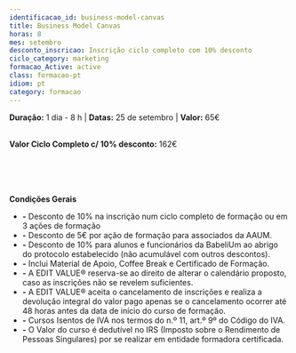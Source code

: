 ```yaml
---
identificacao_id: business-model-canvas
title: Business Model Canvas
horas: 8
mes: setembro
desconto_inscricao: Inscrição ciclo completo com 10% desconto
ciclo_category: marketing
formacao_Active: active
class: formacao-pt
idiom: pt
category: formacao
---
```


**Duração:** 1 dia - 8 h  \|  **Datas:** 25 de setembro  \|  **Valor:** 65€<br><br> 

 

**Valor Ciclo Completo c/ 10% desconto:** 162€<br><br><br><br><br>

**Condições Gerais**
* **\-** Desconto de 10% na inscrição num ciclo completo de formação ou em 3 ações de formação
* **\-** Desconto de 5€ por ação de formação para associados da AAUM.
* **\-** Desconto de 10% para alunos e funcionários da BabeliUm ao abrigo do protocolo estabelecido (não acumulável com outros descontos).
* **\-** Inclui Material de Apoio, Coffee Break e Certificado de Formação.
* **\-** A EDIT VALUE® reserva-se ao direito de alterar o calendário proposto, caso as inscrições não se revelem suficientes.
* **\-** A EDIT VALUE® aceita o cancelamento de inscrições e realiza a devolução integral do valor pago apenas se o cancelamento ocorrer até 48 horas antes da data de início do curso de formação.
* **\-** Cursos Isentos de IVA nos termos do n.º 11, art.º 9º do Código do IVA.
* **\-** O Valor do curso é dedutível no IRS (Imposto sobre o Rendimento de Pessoas Singulares) por se realizar em entidade formadora certificada.
